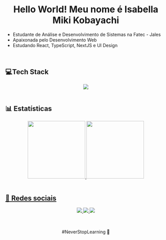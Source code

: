 <h1 align="center">Hello World! Meu nome é Isabella Miki Kobayachi</h1>
	<ul>
		<li>
			Estudante de Análise e Desenvolvimento de Sistemas na Fatec - Jales
		</li>
		<li>
			Apaixonada pelo Desenvolvimento Web
		</li>
		<li>
			Estudando React, TypeScript, NextJS e UI Design
		</li>
	</ul>

<br>

<h2>💻Tech Stack</h2> 
<div align="center">
<img src="https://skillicons.dev/icons?i=js,ts,react,html,css,sass,bootstrap,tailwind,vite"/> 
</div>

<br>
<h2>📊 Estatísticas </h2>
<div align="center">
  <a href="https://github.com/neofrosch">
  <img height="180em" src="https://github-readme-stats.vercel.app/api?username=neofrosch&show_icons=true&theme=dracula&include_all_commits=true&count_private=true"/>
  <img height="180em" src="https://github-readme-stats.vercel.app/api/top-langs/?username=neofrosch&layout=compact&langs_count=7&theme=dracula"/>
</div>
<br>

<h2>📱 Redes sociais</h2>
<div align="center">
<a href="https://www.linkedin.com/in/isabella-miki-kobayachi-a34431247/"> 
	<img src="https://img.shields.io/badge/LinkedIn-0077B5?style=for-the-badge&logo=linkedin&logoColor=white" />
<a href="mailto:isabellamiki2004@gmail.com"> 
	<img src="https://img.shields.io/badge/Gmail-D14836?style=for-the-badge&logo=gmail&logoColor=white" />
 <a/>
 <a href="https://www.instagram.com/isa_miki1/"> 
	<img src="https://img.shields.io/badge/Instagram-E4405F?style=for-the-badge&logo=instagram&logoColor=white" />
 <a/><br><br><br>


<span align="center"> #NeverStopLearning 🚀</span>

	 
	 
</div>
